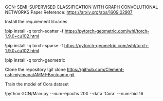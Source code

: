 GCN: SEMI-SUPERVISED CLASSIFICATION WITH GRAPH CONVOLUTIONAL NETWORKS
Paper Reference: https://arxiv.org/abs/1609.02907

Install the requirement libraries


!pip install -q torch-scatter -f https://pytorch-geometric.com/whl/torch-1.9.0+cu102.html

!pip install -q torch-sparse -f https://pytorch-geometric.com/whl/torch-1.9.0+cu102.html

!pip install -q torch-geometric


Clone the repository
!git clone https://github.com/Clement-nshimiyimana/AMMI-Bootcamp.git


Train the model of Cora dataset

!python GCN/Main.py  --num-epochs 200 --data 'Cora' --num-hid  16  
